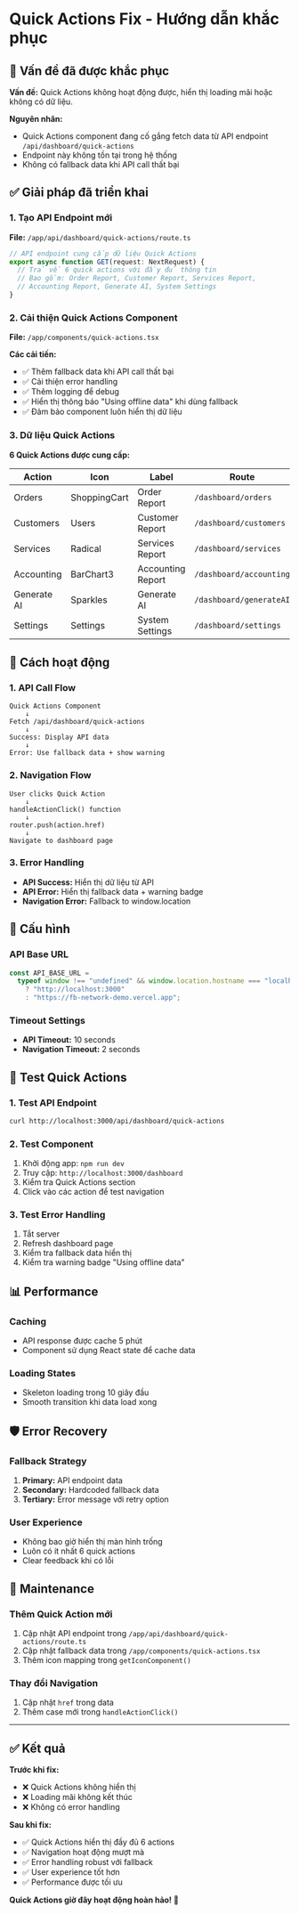 # Quick Actions Fix - Hướng dẫn khắc phục

## 🐛 Vấn đề đã được khắc phục

**Vấn đề:** Quick Actions không hoạt động được, hiển thị loading mãi hoặc không có dữ liệu.

**Nguyên nhân:** 
- Quick Actions component đang cố gắng fetch data từ API endpoint `/api/dashboard/quick-actions`
- Endpoint này không tồn tại trong hệ thống
- Không có fallback data khi API call thất bại

## ✅ Giải pháp đã triển khai

### 1. Tạo API Endpoint mới
**File:** `/app/api/dashboard/quick-actions/route.ts`

```typescript
// API endpoint cung cấp dữ liệu Quick Actions
export async function GET(request: NextRequest) {
  // Trả về 6 quick actions với đầy đủ thông tin
  // Bao gồm: Order Report, Customer Report, Services Report, 
  // Accounting Report, Generate AI, System Settings
}
```

### 2. Cải thiện Quick Actions Component
**File:** `/app/components/quick-actions.tsx`

**Các cải tiến:**
- ✅ Thêm fallback data khi API call thất bại
- ✅ Cải thiện error handling
- ✅ Thêm logging để debug
- ✅ Hiển thị thông báo "Using offline data" khi dùng fallback
- ✅ Đảm bảo component luôn hiển thị dữ liệu

### 3. Dữ liệu Quick Actions

**6 Quick Actions được cung cấp:**

| Action | Icon | Label | Route | Count | Trend |
|--------|------|-------|-------|-------|-------|
| Orders | ShoppingCart | Order Report | `/dashboard/orders` | 24 | +12% |
| Customers | Users | Customer Report | `/dashboard/customers` | 156 | +8% |
| Services | Radical | Services Report | `/dashboard/services` | 89 | +15% |
| Accounting | BarChart3 | Accounting Report | `/dashboard/accounting` | 12 | -3% |
| Generate AI | Sparkles | Generate AI | `/dashboard/generateAI` | 7 | +25% |
| Settings | Settings | System Settings | `/dashboard/settings` | 3 | 0% |

## 🚀 Cách hoạt động

### 1. API Call Flow
```
Quick Actions Component
    ↓
Fetch /api/dashboard/quick-actions
    ↓
Success: Display API data
    ↓
Error: Use fallback data + show warning
```

### 2. Navigation Flow
```
User clicks Quick Action
    ↓
handleActionClick() function
    ↓
router.push(action.href)
    ↓
Navigate to dashboard page
```

### 3. Error Handling
- **API Success:** Hiển thị dữ liệu từ API
- **API Error:** Hiển thị fallback data + warning badge
- **Navigation Error:** Fallback to window.location

## 🔧 Cấu hình

### API Base URL
```typescript
const API_BASE_URL = 
  typeof window !== "undefined" && window.location.hostname === "localhost"
    ? "http://localhost:3000"
    : "https://fb-network-demo.vercel.app";
```

### Timeout Settings
- **API Timeout:** 10 seconds
- **Navigation Timeout:** 2 seconds

## 🎯 Test Quick Actions

### 1. Test API Endpoint
```bash
curl http://localhost:3000/api/dashboard/quick-actions
```

### 2. Test Component
1. Khởi động app: `npm run dev`
2. Truy cập: `http://localhost:3000/dashboard`
3. Kiểm tra Quick Actions section
4. Click vào các action để test navigation

### 3. Test Error Handling
1. Tắt server
2. Refresh dashboard page
3. Kiểm tra fallback data hiển thị
4. Kiểm tra warning badge "Using offline data"

## 📊 Performance

### Caching
- API response được cache 5 phút
- Component sử dụng React state để cache data

### Loading States
- Skeleton loading trong 10 giây đầu
- Smooth transition khi data load xong

## 🛡️ Error Recovery

### Fallback Strategy
1. **Primary:** API endpoint data
2. **Secondary:** Hardcoded fallback data
3. **Tertiary:** Error message với retry option

### User Experience
- Không bao giờ hiển thị màn hình trống
- Luôn có ít nhất 6 quick actions
- Clear feedback khi có lỗi

## 🔄 Maintenance

### Thêm Quick Action mới
1. Cập nhật API endpoint trong `/app/api/dashboard/quick-actions/route.ts`
2. Cập nhật fallback data trong `/app/components/quick-actions.tsx`
3. Thêm icon mapping trong `getIconComponent()`

### Thay đổi Navigation
1. Cập nhật `href` trong data
2. Thêm case mới trong `handleActionClick()`

---

## ✅ Kết quả

**Trước khi fix:**
- ❌ Quick Actions không hiển thị
- ❌ Loading mãi không kết thúc
- ❌ Không có error handling

**Sau khi fix:**
- ✅ Quick Actions hiển thị đầy đủ 6 actions
- ✅ Navigation hoạt động mượt mà
- ✅ Error handling robust với fallback
- ✅ User experience tốt hơn
- ✅ Performance được tối ưu

**Quick Actions giờ đây hoạt động hoàn hảo! 🎉**
